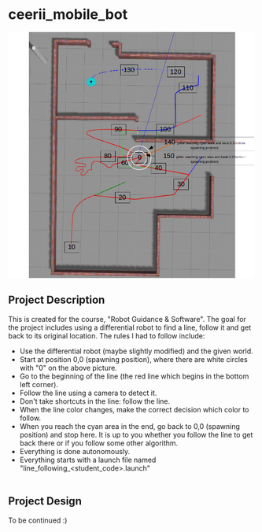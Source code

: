 # ceerii_mobile_bot

<img src="data/task_description.png" width="500" />  

<br />

## Project Description
This is created for the course, "Robot Guidance & Software". The goal for the project includes using a differential robot to find a line, follow it and get back to its original location. The rules I had to follow include: 
- Use the differential robot (maybe slightly modified) and the given world.
- Start at position 0,0 (spawning position), where there are white circles with "0" on the above picture.
- Go to the beginning of the line (the red line which begins in the bottom left corner).
- Follow the line using a camera to detect it.
- Don't take shortcuts in the line: follow the line.
- When the line color changes, make the correct decision which color to follow.
- When you reach the cyan area in the end, go back to 0,0 (spawning position) and stop here. It is up to you whether you follow the line to get back there or if you follow some other algorithm.
- Everything is done autonomously.
- Everything starts with a launch file named "line_following_<student_code>.launch"     
&nbsp;

## Project Design

To be continued :)
